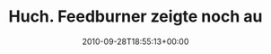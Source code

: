---
retweeted: false
source: <a href="http://twitter.com" rel="nofollow">Twitter Web Client</a>
entities:
  hashtags: []
  symbols: []
  user_mentions: []
  urls: []
display_text_range:
- '0'
- '137'
favorite_count: '0'
id_str: '25810737456'
truncated: false
retweet_count: '0'
id: '25810737456'
created_at: Tue Sep 28 18:55:13 +0000 2010
favorited: false
full_text: 'Huch. Feedburner zeigte noch auf Posterous. Und ich wunder'' mich schon
  über die Nullen… Wer''s verpasst hat: http://bit.ly/musikantenstadl'
lang: de
tags:
- pesos:twitter
date: '2010-09-28T18:55:13+00:00'
src: https://twitter.com/bascht/status/25810737456
original_url: https://twitter.com/bascht/status/25810737456
type: twitter_tweet
text: 'Huch. Feedburner zeigte noch auf Posterous. Und ich wunder'' mich schon über
  die Nullen… Wer''s verpasst hat: http://bit.ly/musikantenstadl'
title: Huch. Feedburner zeigte noch au

---
